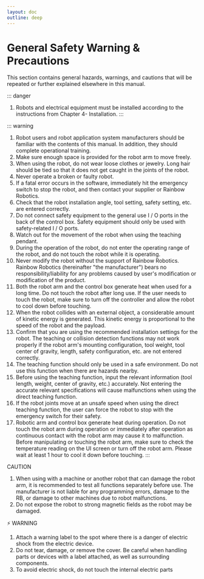 ```yaml
---
layout: doc
outline: deep
---
```


# General Safety Warning & Precautions

This section contains general hazards, warnings, and cautions that will be repeated or further explained elsewhere in this manual.


::: danger
1) Robots and electrical equipment must be installed according to the instructions from Chapter 4- Installation. 
:::

::: warning
1) Robot users and robot application system manufacturers should be familiar with the contents of this manual. In addition, they should complete operational training.
2) Make sure enough space is provided for the robot arm to move freely.
3) When using the robot, do not wear loose clothes or jewelry. Long hair should be tied so that it does not get caught in the joints of the robot.
4) Never operate a broken or faulty robot.
5) If a fatal error occurs in the software, immediately hit the emergency switch to stop the robot, and then contact your supplier or Rainbow Robotics.
6) Check that the robot installation angle, tool setting, safety setting, etc. are entered correctly.
7) Do not connect safety equipment to the general use I / O ports in the back of the control box. Safety equipment should only be used with safety-related I / O ports.
8) Watch out for the movement of the robot when using the teaching pendant.
9) During the operation of the robot, do not enter the operating range of the robot, and do not touch the robot while it is operating.
10) Never modify the robot without the support of Rainbow Robotics. Rainbow Robotics (hereinafter "the manufacturer") bears no responsibility/liability for any problems caused by user's modification or modification of the product.
11) Both the robot arm and the control box generate heat when used for a long time. Do not touch the robot after long use. If the user needs to touch the robot, make sure to turn off the controller and allow the robot to cool down before touching.
12) When the robot collides with an external object, a considerable amount of kinetic energy is generated. This kinetic energy is proportional to the speed of the robot and the payload.
13) Confirm that you are using the recommended installation settings for the robot. The teaching or collision detection functions may not work properly if the robot arm's mounting configuration, tool weight, tool center of gravity, length, safety configuration, etc. are not entered correctly.
14) The teaching function should only be used in a safe environment. Do not use this function when there are hazards nearby.
15) Before using the teaching function, input the relevant information (tool length, weight, center of gravity, etc.) accurately. Not entering the accurate relevant specifications will cause malfunctions when using the direct teaching function.
16) If the robot joints move at an unsafe speed when using the direct teaching function, the user can force the robot to stop with the emergency switch for their safety.
17) Robotic arm and control box generate heat during operation. Do not touch the robot arm during operation or immediately after operation as continuous contact with the robot arm may cause it to malfunction. Before manipulating or touching the robot arm, make sure to check the temperature reading on the UI screen or turn off the robot arm. Please wait at least 1 hour to cool it down before touching.
:::

<div class="warning custom-block">
<p class="custom-block-title">CAUTION</p>
<ol>
<li>
When using with a machine or another robot that can damage the robot arm, it is recommended to test all functions separately before use. The manufacturer is not liable for any programming errors, damage to the RB, or damage to other machines due to robot malfunctions.
</li>
<li>
Do not expose the robot to strong magnetic fields as the robot may be damaged.
</li>
</ol>
</div>

<div class="warning custom-block">
<p class="custom-block-title">⚡ WARNING</p>
<ol>
<li>
Attach a warning label to the spot where there is a danger of electric shock from the electric device.
</li>
<li>
Do not tear, damage, or remove the cover. Be careful when handling parts or devices with a label attached, as well as surrounding components.
</li>
<li>
To avoid electric shock, do not touch the internal electric parts
</li>
</ol>
</div>

<!-- <div class="warning custom-block">
<p class="custom-block-title">CAUTION</p>
<ol>
<li>
For pneumatic / electric wire passing models, if passing air or power over the
defined standard, hardware may be damaged.
</li>
</ol>
</div> -->